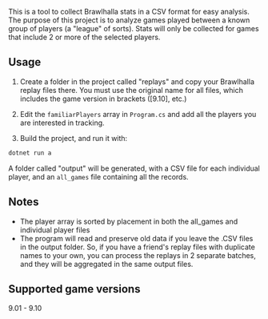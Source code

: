 This is a tool to collect Brawlhalla stats in a CSV format for easy analysis. The purpose of this project is to analyze games played between a known group of players (a "league" of sorts). Stats will only be collected for games that include 2 or more of the selected players.

## Usage
1. Create a folder in the project called "replays" and copy your Brawlhalla replay files there. You must use the original name for all files, which includes the game version in brackets ([9.10], etc.)

2. Edit the `familiarPlayers` array in `Program.cs` and add all the players you are interested in tracking.

3. Build the project, and run it with:
```sh
dotnet run a
```

A folder called "output" will be generated, with a CSV file for each individual player, and an `all_games` file containing all the records.

## Notes
* The player array is sorted by placement in both the all_games and individual player files
* The program will read and preserve old data if you leave the .CSV files in the output folder. So, if you have a friend's replay files with duplicate names to your own, you can process the replays in 2 separate batches, and they will be aggregated in the same output files.

## Supported game versions
9.01 - 9.10
